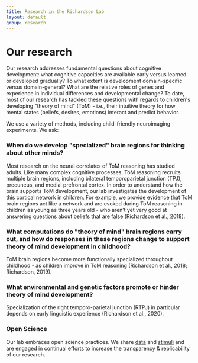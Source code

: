 ```yaml
---
title: Research in the Richardson Lab
layout: default
group: research
---
```


# Our research
Our research addresses fundamental questions about cognitive development: what cognitive capacities are available early versus learned or developed gradually? To what extent is development domain-specific versus domain-general? What are the relative roles of genes and experience in individual differences and developmental change? To date, most of our research has tackled these questions with regards to children's developing "theory of mind" (ToM) - i.e., their intuitive theory for how mental states (beliefs, desires, emotions) interact and predict behavior.

We use a variety of methods, including child-friendly neuroimaging experiments. We ask:

### When do we develop "specialized" brain regions for thinking about other minds?
Most research on the neural correlates of ToM reasoning has studied adults. Like many complex cognitive processes, ToM reasoning recruits multiple brain regions, including bilateral temporoparietal junction (TPJ), precuneus, and medial prefrontal cortex. In order to understand how the brain supports ToM development, our lab investigates the development of this cortical network in children. For example, we provide evidence that ToM brain regions act like a network and are evoked during ToM reasoning in children as young as three years old - who aren’t yet very good at answering questions about beliefs that are false (Richardson et al., 2018).

### What computations do "theory of mind" brain regions carry out, and how do responses in these regions change to support theory of mind development in childhood?
ToM brain regions become more functionally specialized throughout childhood - as children improve in ToM reasoning (Richardson et al., 2018; Richardson, 2019).

### What environmental and genetic factors promote or hinder theory of mind development?
Specialization of the right temporo-parietal junction (RTPJ) in particular depends on early linguistic experience (Richardson et al., 2020).

### Open Science
Our lab embraces open science practices. We share [data](https://openneuro.org/datasets/ds000228) and [stimuli](osf.io/spqgc) and are engaged in continual efforts to increase the transparency & replicability of our research.
